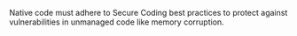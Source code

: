Native code must adhere to Secure Coding best practices to protect against vulnerabilities in unmanaged code like memory corruption.